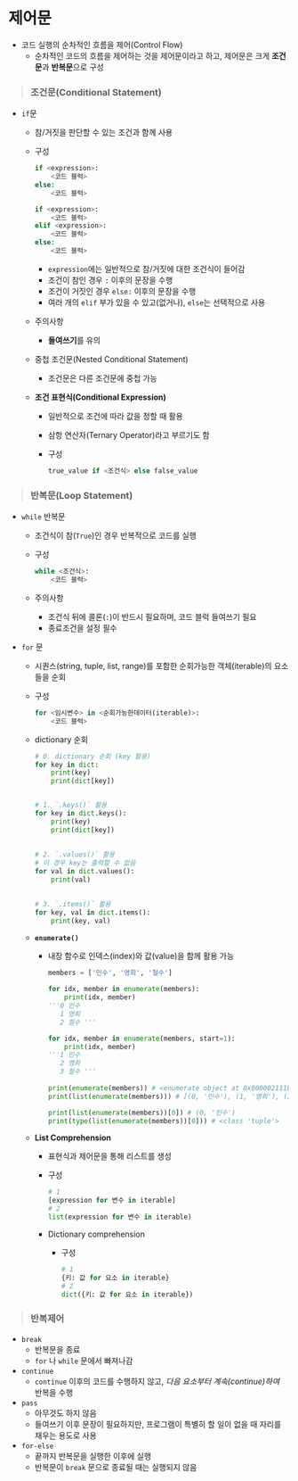 # 제어문

- 코드 실행의 순차적인 흐름을 제어(Control Flow)
  - 순차적인 코드의 흐름을 제어하는 것을 제어문이라고 하고, 제어문은 크게 **조건문**과 **반복문**으로 구성



> ### 조건문(Conditional Statement)

- `if`문

  - 참/거짓을 판단할 수 있는 조건과 함께 사용

  - 구성

    ```python
    if <expression>:
        <코드 블럭>
    else:
        <코드 블럭>
    ```

    ```python
    if <expression>:
        <코드 블럭>
    elif <expression>:
        <코드 블럭>
    else:
        <코드 블럭>
    ```

    - `expression`에는 일반적으로 참/거짓에 대한 조건식이 들어감
    - 조건이 참인 경우 `:` 이후의 문장을 수행
    - 조건이 거짓인 경우 `else:` 이후의 문장을 수행
    - 여러 개의 `elif` 부가 있을 수 있고(없거나), `else`는 선택적으로 사용

  - 주의사항

    - **들여쓰기**를 유의

  - 중첩 조건문(Nested Conditional Statement)

    - 조건문은 다른 조건문에 중첩 가능

  - **조건 표현식(Conditional Expression)**

    - 일반적으로 조건에 따라 값을 정할 때 활용

    - 삼항 연산자(Ternary Operator)라고 부르기도 함

    - 구성

      ```python
      true_value if <조건식> else false_value
      ```



> ### 반복문(Loop Statement)

- `while` 반복문

  - 조건식이 참(`True`)인 경우 반복적으로 코드를 실행

  - 구성

    ```python
    while <조건식>:
        <코드 블럭>
    ```

  - 주의사항

    - 조건식 뒤에 콜론(`:`)이 반드시 필요하며, 코드 블럭 들여쓰기 필요
    - 종료조건을 설정 필수

- `for` 문

  - 시퀀스(string, tuple, list, range)를 포함한 순회가능한 객체(iterable)의 요소들을 순회

  - 구성

    ```python
    for <임시변수> in <순회가능한데이터(iterable)>:
        <코드 블럭>
    ```

  - dictionary 순회

    ```python
    # 0. dictionary 순회 (key 활용)
    for key in dict:
        print(key)
        print(dict[key])
    
    
    # 1. `.keys()` 활용
    for key in dict.keys():
        print(key)
        print(dict[key])
        
        
    # 2. `.values()` 활용
    # 이 경우 key는 출력할 수 없음
    for val in dict.values():
        print(val)
    
        
    # 3. `.items()` 활용
    for key, val in dict.items():
        print(key, val)
    ```

  - **`enumerate()`**

    - 내장 함수로 인덱스(index)와 값(value)을 함께 활용 가능

      ```python
      members = ['민수', '영희', '철수']
      
      for idx, member in enumerate(members):
          print(idx, member)
      '''0 민수
         1 영희
         2 철수 '''
      
      for idx, member in enumerate(members, start=1):
          print(idx, member)
      '''1 민수
         2 영희
         3 철수 '''
          
      print(enumerate(members)) # <enumerate object at 0x000002111B103340>
      print(list(enumerate(members))) # [(0, '민수'), (1, '영희'), (2, '철수')]
      
      print(list(enumerate(members))[0]) # (0, '민수')
      print(type(list(enumerate(members))[0])) # <class 'tuple'>
      ```

  - **List Comprehension**

    - 표현식과 제어문을 통해 리스트를 생성

    - 구성

      ```python
      # 1
      [expression for 변수 in iterable]
      # 2
      list(expression for 변수 in iterable)
      ```

    - Dictionary comprehension

      - 구성

        ```python
        # 1
        {키: 값 for 요소 in iterable}
        # 2
        dict({키: 값 for 요소 in iterable})
        ```

        

> ### 반복제어

- `break`
  - 반복문을 종료
  - `for` 나 `while` 문에서 빠져나감
- `continue`
  - `continue` 이후의 코드를 수행하지 않고, *다음 요소부터 계속(continue)하여* 반복을 수행
- `pass`
  - 아무것도 하지 않음
  - 들여쓰기 이후 문장이 필요하지만, 프로그램이 특별히 할 일이 없을 때 자리를 채우는 용도로 사용
- `for-else`
  - 끝까지 반복문을 실행한 이후에 실행
  - 반복문이 `break` 문으로 종료될 때는 실행되지 않음